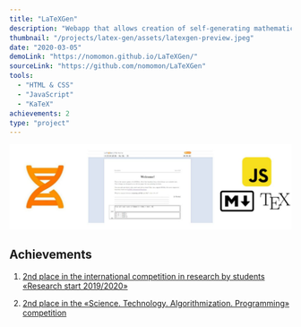 ```yaml
---
title: "LaTeXGen"
description: "Webapp that allows creation of self-generating mathematical problems in LaTeX and markdown languages using JavaScript."
thumbnail: "/projects/latex-gen/assets/latexgen-preview.jpeg"
date: "2020-03-05"
demoLink: "https://nomomon.github.io/LaTeXGen/"
sourceLink: "https://github.com/nomomon/LaTeXGen"
tools:
  - "HTML & CSS"
  - "JavaScript"
  - "KaTeX"
achievements: 2
type: "project"
---
```


![banner](./assets/latexgen-preview.jpeg)

## Achievements

1. [2nd place in the international competition in research by students «Research start 2019/2020»](https://eee-science.ru/item-work/2020-3535/)

2. [2nd place in the «Science. Technology. Algorithmization. Programming» competition](https://almaty.fizmat.kz/news/rezultaty-mezhdunarodnoy-konferenci/)
